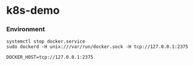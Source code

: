 # k8s-demo

### Environment
~~~
systemctl stop docker.service
sudo dockerd -H unix:///var/run/docker.sock -H tcp://127.0.0.1:2375
~~~
~~~
DOCKER_HOST=tcp://127.0.0.1:2375
~~~